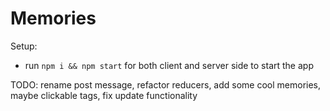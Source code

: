 # Memories

Setup:
- run ```npm i && npm start``` for both client and server side to start the app

TODO: rename post message, refactor reducers, add some cool memories, maybe clickable tags, fix update functionality
